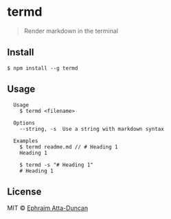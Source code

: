 # termd

> Render markdown in the terminal

## Install

```
$ npm install --g termd
```

## Usage

```
  Usage
    $ termd <filename>

  Options
    --string, -s  Use a string with markdown syntax

  Examples
    $ termd readme.md // # Heading 1
    Heading 1

    $ termd -s "# Heading 1"
    # Heading 1
```

## License

MIT © [Ephraim Atta-Duncan](https://twitter.com/dephraiim)
